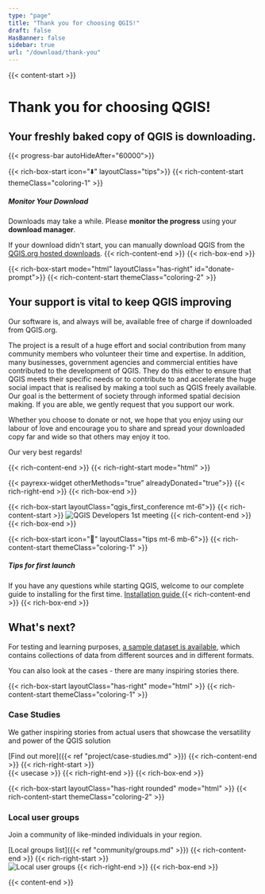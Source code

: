 ```yaml
---
type: "page"
title: "Thank you for choosing QGIS!"
draft: false
HasBanner: false
sidebar: true
url: "/download/thank-you"
---
```


{{< content-start >}}

# Thank you for choosing QGIS!

## Your freshly baked copy of QGIS is downloading. 

{{< progress-bar autoHideAfter="60000">}}

{{< rich-box-start icon="⬇️" layoutClass="tips">}}
{{< rich-content-start themeClass="coloring-1" >}}
##### Monitor Your Download
Downloads may take a while. Please **monitor the progress** using your **download manager**.

If your download didn't start, you can manually download QGIS from the [QGIS.org hosted downloads](https://download.qgis.org/downloads/).
{{< rich-content-end >}}
{{< rich-box-end >}}


{{< rich-box-start mode="html" layoutClass="has-right" id="donate-prompt">}}
{{< rich-content-start themeClass="coloring-2" >}}
## Your support is vital to keep QGIS improving

Our software is, and always will be, available free of charge if downloaded from QGIS.org.

The project is a result of a huge effort and social contribution from many community members who volunteer their time and expertise. In addition, many businesses, government agencies and commercial entities have contributed to the development of QGIS. They do this either to ensure that QGIS meets their specific needs or to contribute to and accelerate the huge social impact that is realised by making a tool such as QGIS freely available. Our goal is the betterment of society through informed spatial decision making. If you are able, we gently request that you support our work.

Whether you choose to donate or not, we hope that you enjoy using our labour of love and encourage you to share and spread your downloaded copy far and wide so that others may enjoy it too.

Our very best regards!

{{< rich-content-end >}}
{{< rich-right-start mode="html" >}}
<!-- {{< stripe-widget otherMethods="true" alreadyDonated="true">}} -->
{{< payrexx-widget otherMethods="true" alreadyDonated="true">}}
{{< rich-right-end >}}
{{< rich-box-end >}}

{{< rich-box-start layoutClass="qgis_first_conference mt-6">}}
{{< rich-content-start >}}
![QGIS Developers 1st meeting](qgis_1st_conference.png "QGIS Developers 1st meeting")
{{< rich-content-end >}}
{{< rich-box-end >}}


{{< rich-box-start icon="🛟" layoutClass="tips mt-6 mb-6">}}
{{< rich-content-start themeClass="coloring-1" >}}
##### Tips for first launch
If you have any questions while starting QGIS, welcome to our complete guide to installing for the first time.
<a href="/resources/installation-guide">Installation guide  </a>
{{< rich-content-end >}}
{{< rich-box-end >}}

## What's next?

For testing and learning purposes, [a sample dataset is available](https://docs.qgis.org/latest/en/docs/user_manual/introduction/getting_started.html#downloading-sample-data), which contains collections of data from different sources and in different formats.

You can also look at the cases - there are many inspiring stories there.

{{< rich-box-start layoutClass="has-right" mode="html" >}}
{{< rich-content-start themeClass="coloring-1" >}}
### Case Studies

We gather inspiring stories from actual users that showcase the versatility and power of the QGIS solution

[Find out more]({{< ref "project/case-studies.md" >}})
{{< rich-content-end >}}
{{< rich-right-start >}}  
{{< usecase >}}
{{< rich-right-end >}}
{{< rich-box-end >}}

{{< rich-box-start layoutClass="has-right rounded" mode="html" >}}
{{< rich-content-start themeClass="coloring-2" >}}
### Local user groups

Join a community of like-minded individuals in your region.

[Local groups list]({{< ref "community/groups.md" >}})
{{< rich-content-end >}}
{{< rich-right-start >}}  
![Local user groups](../../project/img/groups.jpg "Local user groups")
{{< rich-right-end >}}
{{< rich-box-end >}}



{{< content-end >}}
